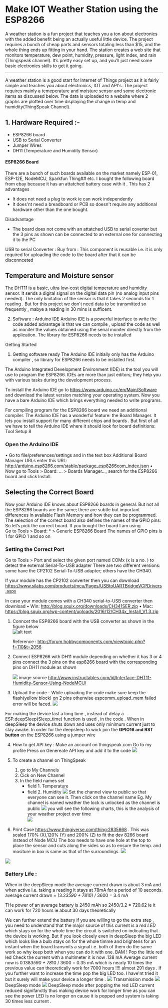 # Make IOT Weather Station using the ESP8266

A weather station is a fun project that teaches you a ton about electronics with the added benefit being an actually useful little device. The project requires a bunch of cheap parts and sensors totaling less than $15, and the whole thing ends up fitting in your hand. The station creates a web site that monitors temperature, dew point, humidity, pressure, light index, and rain (Thingspeak channel). It’s  pretty easy set up, and you’ll just need some basic electronics skills to get it going.

---
A weather station is a good start for Internet of Things project as it is fairly simple and teaches you about electronics, IOT and API's. The project requires mainly a temeperature and moisture sensor and some electronic items as discussed below. The data is uploaded to a website where 2 graphs are plotted over time displaying the change in temp and humidity(ThingSpeak Channel). 


## 1. Hardware Required :-
- ESP8266 board  
- USB to Serial Converter 
- Jumper Wires 
- DH11 (Temperature and Humidity Sensor)

#### ESP8266 Board
There are a bunch of such boards available on the market namely ESP-01, ESP-12E, NodeMCU, Sparkfun Thing## etc. I bought the following board from ebay because it has an attatched battery case with it . 
This has 2 advantages
- It does not need a plug to work ie can work independently 
- It does'nt need a breadboard or PCB so doesn't require any additional hardware other than the one bought. 

Disadvantage 
- The board does not come with an attatched USB to serial coverter but the 3 pins as shown can be connected to an external one for connecting it to the PC 

USB to serial Converter : 
Buy from : 
This component is reusable i.e. it is only required for uploading the code to the board after that it can be disconnceted


## Temperature and Moisture sensor 

The DHT11 is a basic, ultra low-cost digital temperature and humidity sensor. It sends  a digital signal on the digital data pin (no analog input pins needed). The only limitation of the sensor is that it takes 2 seconds for 1 reading . But for this project we don't need data to be transmitted so frequently , mabye a reading in 30 mins is sufficent.


2. Software : Arduino IDE
Arduino IDE is a powerful interface to write the code added advantage is that we can compile , upload the code as well as moniter the values obtained using the serial moniter directly from the application.
The library for ESP8266 needs to be installed

Getting Started 
1. Getting software ready 
The Arduino IDE initially only has the Arduino compiler , so library for ESP8266 needs to be installed first. 

The Arduino Integrated Development Environment (IDE) is the tool you will use to program the
ESP8266. IDEs are more than just editors; they help you with various tasks during the development
process.

To install the Arduino IDE go to https://www.arduino.cc/en/Main/Software and download the latest
version matching your operating system.
Now you have a bare Arduino IDE which brings everything needed to write programs.


For compiling program for the ESP8266 board we need an additional compiler.
The Arduino IDE has a wonderful feature: the Board Manager.
It lets you install support for many different chips and boards . But first of all
we have to tell the Arduino IDE where it should look for board definitions:
Tool Setup 8
### Open the Arduino IDE
• Go to file/preferences/settings and in the text box Additional Board Manager URLs enter
this URL: http://arduino.esp8266.com/stable/package_esp8266com_index.json
• Now go to Tools > Board: … > Boards Manager…, search for the ESP8266 board and click
Install.

## Selecting the Correct Board
Now your Arduino IDE knows about ESP8266 boards in general. But not all the ESP8266 boards
are the same; there are subtle but important differences in available Flash Memory and how they
can be programmed. The selection of the correct board also defines the names of the GPIO pins:
So let’s pick the correct board. If you bought the board I am using  
Go to Tools > Board: * > Generic ESP8266 Board
The names of GPIO pins is 1 for GPIO 1 and so on


### Setting the Correct Port

Go to Tools > Port and select the given port named COMx (x is a no. ) to detect the external Serial-To-USB adapter There are two different versions: some
have the CP2102 Serial-To-USB adapter; others have the CH340. 

If your module has the CP2102 converter then you can download 
https://www.silabs.com/products/mcu/Pages/USBtoUARTBridgeVCPDrivers.aspx

In case your module comes with a CH340 serial-to-USB converter then download 
• Win: http://blog.squix.org/downloads/CH341SER.zip
• Mac: https://blog.squix.org/wp-content/uploads/2016/12/CH34x_Install_V1.3.zip
 
1. Conncet the ESP8266 board with the USB converter as shown in the figure below  
  ![alt text](ESP12E_USB_Connections.png)
   
   
   Reference : http://forum.hobbycomponents.com/viewtopic.php?f=110&t=2056
   
   
   
2. Connect ESP8266 with DH11 module depending on whether it has 3 or 4 pins connect the 3 pins on the esp8266 board with the        corresponding pins on DH11 module as shown    

   ![](dh11.jpg)
   image source http://www.instructables.com/id/Interface-DHT11-Humidity-Sensor-Using-NodeMCU/
   
 
3. Upload the code - While uploading the code make sure keep the flash(yellow block) on 2 pins otherwise espcomm_upload_mem failed error will be faced. 
 ![](flash.png)
 
 For making the device last a long time , instead of delay a ESP.deepSleep(Sleep_time) function is used , in the code .
 When in deepSleep the device shuts down and uses only minimum current just to stay awake. In order for the deepsleep to work 
 join the **GPIO16 and RST button** on the ESP8266 using a jumper wire
 
4. How to get API key : 
 Make an account on thingspeak.com
 Go to my profile 
 Press on Genereate API key and add it to the code 
  ![](thingspeak_getkey.jpg)
 
5. To create a channel on ThingSpeak 
    1. go to My Channels 
    2. Cick on New Channel 
    3. In the field names set 
       + field 1. Temperature
       + field 2. Humidity
  ![](Screenshot%20(191).png)
 Set the channel view to public so that everyone can see it. Then click on the channel name Eg. My channel is named weather
 the lock is unlocked as the channel is public 
 ![](Screenshot%20(196).png)
  you will see the following charts, this is the analysis of your weather project over time  
 ![](Screenshot%20(193)_LI.jpg)
6. Print Case https://www.thingiverse.com/thing:2835668 . This was scaled 170% (X),120% (Y) and 200% (Z) to fit the dev 8266 board instead of Node MCU
The box needs to  have one hole at the top to place the sensor and cuts along the sides so as to ensure the temp. and mositure in box is same as that of the surroundings. 
![](front%20case.jpg)


![](side%20case.jpg)


### Battery Life : 
When in the deepSleep mode the average current drawn is about 3 mA and when active i.e. taking a reading it stays at 78mA for a period of 10 seconds. 
average current drawn = (3.2*3590 + 78*10) / 3600 = 3.4 mA

THe power of an average battery is 2450 mAh so 2450/3.2 = 720.62 ie it can work for 720 hours ie about 30 days theoretically 

We can further extend the battery if you are willing to go the extra step , you need to understand that the major source of this current is a *red LED*  which stays on for the whole time the circuit is switched on indicating that the device is working. But if you look closely even in deepSleep the big LED which looks like a bulb stays on for the whole timme and brightens for an instant when the board transmits a signal i.e. both of them do the same work so why keep both when you can do it with one. 
BAM ! Pop the little red led 
Check the current with a multimeter it is now .138 mA 
Average current now is 0.138*3590 + 78*10 / 3600 = 0.35 mA
which is nearly 10 times the previous value can theoretically work for 7000 hours !!!! almost 291 days . 
If you further want to increase the time pop the big LED too. I have'nt tried it but it surely will make your device a longer time .
![](Screenshot%20(198).png) 
Transmission mode 
![](Screenshot%20(199).png)
DeepSleep mode 
![](multimeter.jpg)
DeepSleep mode after popping the red LED current reduced signifanctly thus making device work for longer time as you can see the power LED is no longer on cause it is popped and system is taking 30 times less current .
